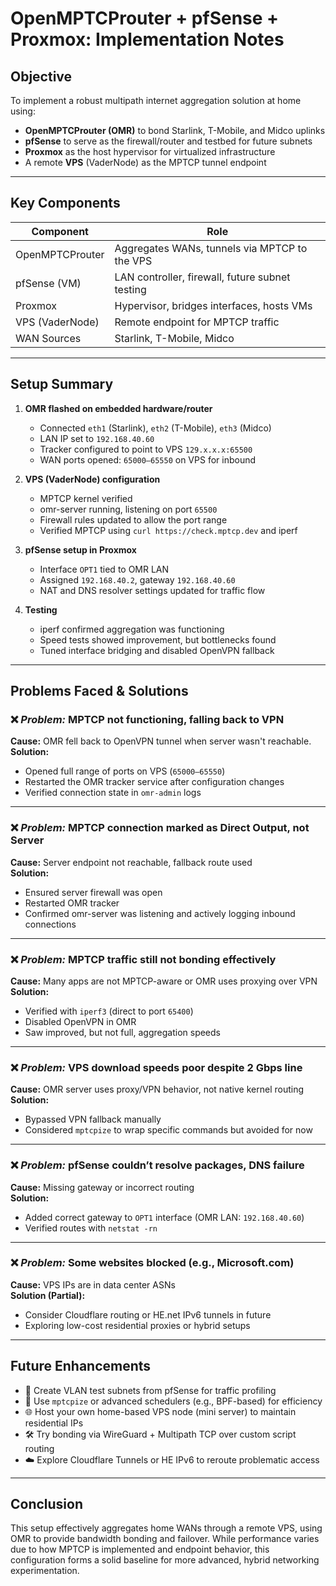 # OpenMPTCProuter + pfSense + Proxmox: Implementation Notes

## Objective

To implement a robust multipath internet aggregation solution at home using:
- **OpenMPTCProuter (OMR)** to bond Starlink, T-Mobile, and Midco uplinks
- **pfSense** to serve as the firewall/router and testbed for future subnets
- **Proxmox** as the host hypervisor for virtualized infrastructure
- A remote **VPS** (VaderNode) as the MPTCP tunnel endpoint

---

## Key Components

| Component        | Role                                              |
|------------------|---------------------------------------------------|
| OpenMPTCProuter  | Aggregates WANs, tunnels via MPTCP to the VPS     |
| pfSense (VM)     | LAN controller, firewall, future subnet testing   |
| Proxmox          | Hypervisor, bridges interfaces, hosts VMs         |
| VPS (VaderNode)  | Remote endpoint for MPTCP traffic                 |
| WAN Sources      | Starlink, T-Mobile, Midco                         |

---

## Setup Summary

1. **OMR flashed on embedded hardware/router**
   - Connected `eth1` (Starlink), `eth2` (T-Mobile), `eth3` (Midco)
   - LAN IP set to `192.168.40.60`
   - Tracker configured to point to VPS `129.x.x.x:65500`
   - WAN ports opened: `65000–65550` on VPS for inbound

2. **VPS (VaderNode) configuration**
   - MPTCP kernel verified
   - omr-server running, listening on port `65500`
   - Firewall rules updated to allow the port range
   - Verified MPTCP using `curl https://check.mptcp.dev` and iperf

3. **pfSense setup in Proxmox**
   - Interface `OPT1` tied to OMR LAN
   - Assigned `192.168.40.2`, gateway `192.168.40.60`
   - NAT and DNS resolver settings updated for traffic flow

4. **Testing**
   - iperf confirmed aggregation was functioning
   - Speed tests showed improvement, but bottlenecks found
   - Tuned interface bridging and disabled OpenVPN fallback

---

## Problems Faced & Solutions

### ❌ _Problem:_ MPTCP not functioning, falling back to VPN  
**Cause:** OMR fell back to OpenVPN tunnel when server wasn't reachable.  
**Solution:**  
- Opened full range of ports on VPS (`65000–65550`)
- Restarted the OMR tracker service after configuration changes
- Verified connection state in `omr-admin` logs

---

### ❌ _Problem:_ MPTCP connection marked as Direct Output, not Server  
**Cause:** Server endpoint not reachable, fallback route used  
**Solution:**  
- Ensured server firewall was open
- Restarted OMR tracker
- Confirmed omr-server was listening and actively logging inbound connections

---

### ❌ _Problem:_ MPTCP traffic still not bonding effectively  
**Cause:** Many apps are not MPTCP-aware or OMR uses proxying over VPN  
**Solution:**  
- Verified with `iperf3` (direct to port `65400`)
- Disabled OpenVPN in OMR
- Saw improved, but not full, aggregation speeds

---

### ❌ _Problem:_ VPS download speeds poor despite 2 Gbps line  
**Cause:** OMR server uses proxy/VPN behavior, not native kernel routing  
**Solution:**  
- Bypassed VPN fallback manually
- Considered `mptcpize` to wrap specific commands but avoided for now

---

### ❌ _Problem:_ pfSense couldn’t resolve packages, DNS failure  
**Cause:** Missing gateway or incorrect routing  
**Solution:**  
- Added correct gateway to `OPT1` interface (OMR LAN: `192.168.40.60`)
- Verified routes with `netstat -rn`

---

### ❌ _Problem:_ Some websites blocked (e.g., Microsoft.com)  
**Cause:** VPS IPs are in data center ASNs  
**Solution (Partial):**  
- Consider Cloudflare routing or HE.net IPv6 tunnels in future
- Exploring low-cost residential proxies or hybrid setups

---

## Future Enhancements

- 🧪 Create VLAN test subnets from pfSense for traffic profiling
- 🧩 Use `mptcpize` or advanced schedulers (e.g., BPF-based) for efficiency
- 🌐 Host your own home-based VPS node (mini server) to maintain residential IPs
- 🛠️ Try bonding via WireGuard + Multipath TCP over custom script routing
- ☁️ Explore Cloudflare Tunnels or HE IPv6 to reroute problematic access

---

## Conclusion

This setup effectively aggregates home WANs through a remote VPS, using OMR to provide bandwidth bonding and failover. While performance varies due to how MPTCP is implemented and endpoint behavior, this configuration forms a solid baseline for more advanced, hybrid networking experimentation.
